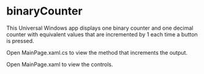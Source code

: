 # binaryCounter

This Universal Windows app displays one binary counter and one decimal counter with equivalent values that are incremented by 1 each time a button is pressed.

Open MainPage.xaml.cs to view the method that increments the output.

Open MainPage.xaml to view the controls.